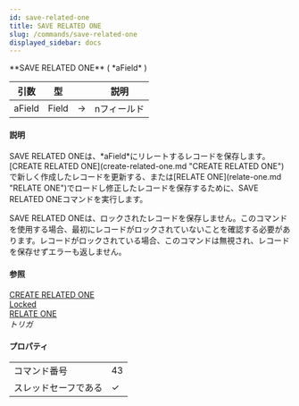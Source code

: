 ```yaml
---
id: save-related-one
title: SAVE RELATED ONE
slug: /commands/save-related-one
displayed_sidebar: docs
---
```


<!--REF #_command_.SAVE RELATED ONE.Syntax-->**SAVE RELATED ONE** ( *aField* )<!-- END REF-->
<!--REF #_command_.SAVE RELATED ONE.Params-->
| 引数 | 型 |  | 説明 |
| --- | --- | --- | --- |
| aField | Field | &#8594;  | nフィールド |

<!-- END REF-->

#### 説明 

<!--REF #_command_.SAVE RELATED ONE.Summary-->SAVE RELATED ONEは、*aField*にリレートするレコードを保存します。<!-- END REF-->[CREATE RELATED ONE](create-related-one.md "CREATE RELATED ONE")で新しく作成したレコードを更新する、または[RELATE ONE](relate-one.md "RELATE ONE")でロードし修正したレコードを保存するために、SAVE RELATED ONEコマンドを実行します。

SAVE RELATED ONEは、ロックされたレコードを保存しません。このコマンドを使用する場合、最初にレコードがロックされていないことを確認する必要があります。レコードがロックされている場合、このコマンドは無視され、レコードを保存せずエラーも返しません。  

#### 参照 

[CREATE RELATED ONE](create-related-one.md)  
[Locked](locked.md)  
[RELATE ONE](relate-one.md)  
*トリガ*  

#### プロパティ

|  |  |
| --- | --- |
| コマンド番号 | 43 |
| スレッドセーフである | &check; |


